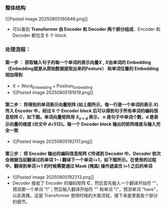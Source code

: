 ### 整体结构
![[Pasted image 20250805190846.png]]

* 可以看到 **Transformer 由 Encoder 和 Decoder 两个部分组成**，Encoder 和 Decoder 都包含 6 个 block

### 处理流程：
#### 第一步 ： 获取输入句子的每一个单词的表示向量$X$ , $X$由单词的 Embedding（Embedding就是从原始数据提取出来的Feature） 和单词位置的 Embedding 相加得到
* $X = \text{Word}_{\text{Embedding}} + \text{Position}_{\text{Embedding}}$ 
* ![[Pasted image 20250805191619.png]]
#### 第二步： 将得到的单词表示向量矩阵 (如上图所示，每一行是一个单词的表示 $X$) 传入 Encoder 中，经过 6 个 Encoder block 后可以得到句子所有单词的编码信息矩阵 $C$，如下图。单词向量矩阵用 $X_{n \times d}$ 表示， n 是句子中单词个数，d 是表示向量的维度 (论文中 d=512)。每一个 Encoder block 输出的矩阵维度与输入完全一致
* ![[Pasted image 20250805192117.png]]

#### 第三步： 将 Encoder 输出的编码信息矩阵 $C$传递到 Decoder 中，Decoder 依次会根据当前翻译过的单词 1~ i 翻译下一个单词 i+1，如下图所示。在使用的过程中，翻译到单词 i+1 的时候需要通过 **Mask (掩盖)** 操作遮盖住 i+1 之后的单词
* ![[Pasted image 20250805192313.png]]
* Decoder 接收了 Encoder 的编码矩阵 **C**，然后首先输入一个翻译开始符 "<Begin>"，预测第一个单词 "I"；然后输入翻译开始符 "<Begin>" 和单词 "I"，预测单词 "have"，以此类推。这是 Transformer 使用时候的大致流程，接下来是里面各个部分的细节。
